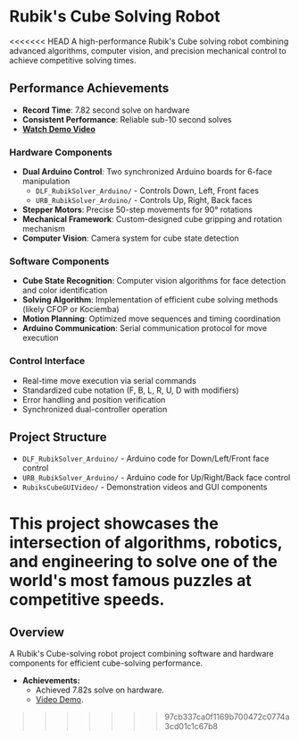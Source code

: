 # Rubik's Cube Solving Robot

<<<<<<< HEAD
A high-performance Rubik's Cube solving robot combining advanced algorithms, computer vision, and precision mechanical control to achieve competitive solving times.

## Performance Achievements
- **Record Time**: 7.82 second solve on hardware
- **Consistent Performance**: Reliable sub-10 second solves
- **[Watch Demo Video](https://youtu.be/ljCj2J3jsT0)**

### Hardware Components
- **Dual Arduino Control**: Two synchronized Arduino boards for 6-face manipulation
  - `DLF_RubikSolver_Arduino/` - Controls Down, Left, Front faces
  - `URB_RubikSolver_Arduino/` - Controls Up, Right, Back faces
- **Stepper Motors**: Precise 50-step movements for 90° rotations
- **Mechanical Framework**: Custom-designed cube gripping and rotation mechanism
- **Computer Vision**: Camera system for cube state detection

### Software Components
- **Cube State Recognition**: Computer vision algorithms for face detection and color identification
- **Solving Algorithm**: Implementation of efficient cube solving methods (likely CFOP or Kociemba)
- **Motion Planning**: Optimized move sequences and timing coordination
- **Arduino Communication**: Serial communication protocol for move execution

### Control Interface
- Real-time move execution via serial commands
- Standardized cube notation (F, B, L, R, U, D with modifiers)
- Error handling and position verification
- Synchronized dual-controller operation

## Project Structure

- `DLF_RubikSolver_Arduino/` - Arduino code for Down/Left/Front face control
- `URB_RubikSolver_Arduino/` - Arduino code for Up/Right/Back face control  
- `RubiksCubeGUIVideo/` - Demonstration videos and GUI components

This project showcases the intersection of algorithms, robotics, and engineering to solve one of the world's most famous puzzles at competitive speeds.
=======
## Overview

A Rubik's Cube-solving robot project combining software and hardware components for efficient cube-solving performance.

- **Achievements:**
  - Achieved 7.82s solve on hardware.
  - [Video Demo](https://youtu.be/ljCj2J3jsT0).
>>>>>>> 97cb337ca0f1169b700472c0774a3cd01c1c67b8
